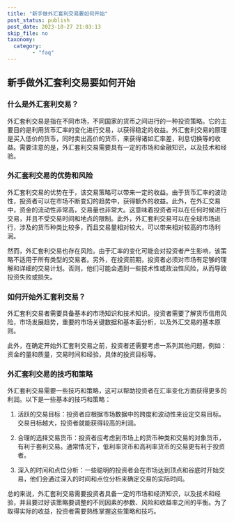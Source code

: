 ```yaml
---
title: "新手做外汇套利交易要如何开始"
post_status: publish
post_date: 2023-10-27 21:03:13
skip_file: no
taxonomy:
  category:
        - "faq"
---
```


## 新手做外汇套利交易要如何开始

### 什么是外汇套利交易？

外汇套利交易是指在不同市场，不同国家的货币之间进行的一种投资策略。它的主要目的是利用货币汇率的变化进行交易，以获得稳定的收益。外汇套利交易的原理是买入低价的货币，同时卖出高价的货币，来获得诸如汇率差，利息切换等的收益。需要注意的是，外汇套利交易需要具有一定的市场和金融知识，以及技术和经验。

### 外汇套利交易的优势和风险

外汇套利交易的优势在于，该交易策略可以带来一定的收益。由于货币汇率的波动性，投资者可以在市场不断变幻的趋势中，获得额外的收益。此外，在外汇交易中，资金的流动性非常高，交易量也非常大。这意味着投资者可以在任何时候进行交易，并且不受交易时间和地点的限制。此外，外汇套利交易可以在全球市场进行，涉及的货币种类比较多，而且交易量相对较大，可以带来相对较高的市场利润。

然而，外汇套利交易也存在风险。由于汇率的变化可能会对投资者产生影响，该策略不适用于所有类型的交易者。另外，在投资前期，投资者必须对市场有足够的理解和详细的交易计划。否则，他们可能会遇到一些技术性或政治性风险，从而导致投资失败或损失。

### 如何开始外汇套利交易？

外汇套利交易者需要具备基本的市场知识和技术知识。投资者需要了解货币信用风险，市场发展趋势，重要的市场关键数据和基本面分析，以及外汇交易的基本原则。

此外，在确定开始外汇套利交易之前，投资者还需要考虑一系列其他问题，例如：资金的量和质量，交易时间和经验，具体的投资目标等。

### 外汇套利交易的技巧和策略

外汇套利交易需要一些技巧和策略，这可以帮助投资者在汇率变化方面获得更多的利润。以下是一些基本的技巧和策略：

1. 活跃的交易目标：投资者应根据市场数据中的跨度和波动性来设定交易目标。交易目标越大，投资者就能获得较高的利润。

2. 合理的选择交易货币：投资者应考虑到市场上的货币种类和交易的对象货币，有利于套利交易。通常情况下，低利率货币和高利率货币的交易更有利于投资者。

3. 深入的时间和点位分析：一些聪明的投资者会在市场达到顶点和谷底时开始交易，他们会通过深入的时间和点位分析来确定交易的实际时间。

总的来说，外汇套利交易需要投资者具备一定的市场和经济知识，以及技术和经验，并且要过好该策略要调整的不同因素的参数、风险和收益率之间的平衡。为了取得实际的收益，投资者需要熟练掌握这些策略和技巧。
